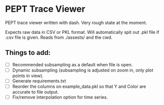 # PEPT Trace Viewer

PEPT trace viewer written with dash. Very rough state at the moment.

Expects raw data in CSV or PKL format. Will automatically spit out .pkl file if .csv file is given. Reads from ./assests/ and the cwd.


## Things to add:

- [ ] Recommended subsampling as a default when file is open.
- [ ] Dynamic subsampling (subsampling is adjusted on zoom in, only plot points in view).
- [ ] Generate requirements.txt
- [ ] Reorder the columns on example_data.pkl so that Y and Color are accurate to file output.
- [ ] Fix/remove interpolation option for time series.
